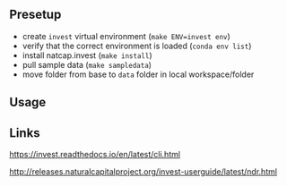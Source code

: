 

## Presetup

 * create `invest` virtual environment (`make ENV=invest env`)
 * verify that the correct environment is loaded (`conda env list`)
 * install natcap.invest (`make install`)
 * pull sample data (`make sampledata`)
 * move folder from base to `data` folder in local workspace/folder

## Usage

## Links

https://invest.readthedocs.io/en/latest/cli.html

http://releases.naturalcapitalproject.org/invest-userguide/latest/ndr.html

